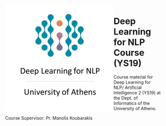 <div align="center">
<br>
<img align="left" src="https://github.com/AI-team-UoA/Courses/blob/main/YS19/ys19-logo-1.png?raw=true" alt="Κ08" width="350"/>
</div>

# Deep Learning for NLP Course (YS19)

Course material for Deep Learning for NLP/ Artificial Intelligence 2 (YS19) at the Dept. of Informatics of the University of Athens. 


Course Supervisor: Pr. Manolis Koubarakis

